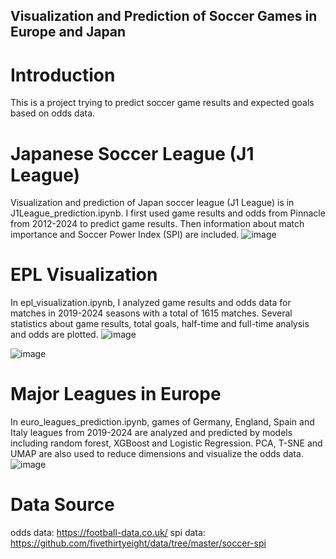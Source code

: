 ## Visualization and Prediction of Soccer Games in Europe and Japan

# Introduction
This is a project trying to predict soccer game results and expected goals based on odds data. 

# Japanese Soccer League (J1 League)
Visualization and prediction of Japan soccer league (J1 League) is in J1League_prediction.ipynb. I first used game results and odds from Pinnacle from 2012-2024 to predict game results. Then information about match importance and Soccer Power Index (SPI) are included.
![image](https://github.com/Jackson1356/SoccerPrediction/assets/108843164/b68634df-6a49-44c3-a523-6a8c245c35ed)


# EPL Visualization
In epl_visualization.ipynb, I analyzed game results and odds data for matches in 2019-2024 seasons with a total of 1615 matches. Several statistics about game results, total goals, half-time and full-time analysis and odds are plotted.
![image](https://github.com/Jackson1356/SoccerPrediction/assets/108843164/68b897c9-a778-4232-ba09-ab25e8ad7563)

![image](https://github.com/Jackson1356/SoccerPrediction/assets/108843164/dc8d5cc2-43ab-4efb-bc9f-047083f556b9)

# Major Leagues in Europe
In euro_leagues_prediction.ipynb, games of Germany, England, Spain and Italy leagues from 2019-2024 are analyzed and predicted by models including random forest, XGBoost and Logistic Regression. PCA, T-SNE and UMAP are also used to reduce dimensions and visualize the odds data.
![image](https://github.com/Jackson1356/SoccerPrediction/assets/108843164/5e99a085-7dad-490c-8e37-c891b67f968a)



# Data Source
odds data: https://football-data.co.uk/
spi data: https://github.com/fivethirtyeight/data/tree/master/soccer-spi
